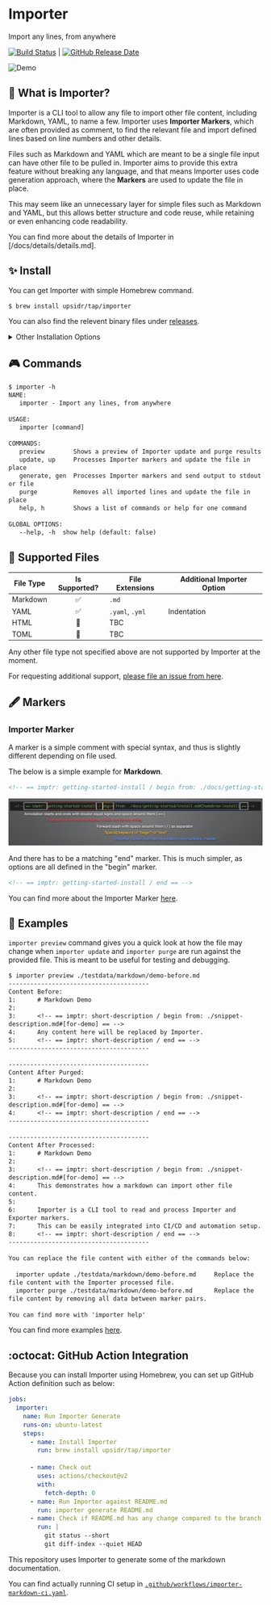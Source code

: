# Importer

Import any lines, from anywhere

[![Build Status](https://github.com/upsidr/importer/workflows/Build%20Importer/badge.svg?event=push)](build-status) | [![GitHub Release Date](https://img.shields.io/github/release-date/upsidr/importer?color=powderblue)](releases)

[build-status]: https://github.com/upsidr/importer/actions
[releases]: https://github.com/upsidr/importer/releases

![Demo](/assets/images/importer-update-demo.gif)

## 🌄 What is Importer?

Importer is a CLI tool to allow any file to import other file content, including Markdown, YAML, to name a few. Importer uses **Importer Markers**, which are often provided as comment, to find the relevant file and import defined lines based on line numbers and other details.

Files such as Markdown and YAML which are meant to be a single file input can have other file to be pulled in. Importer aims to provide this extra feature without breaking any language, and that means Importer uses code generation approach, where the **Markers** are used to update the file in place.

This may seem like an unnecessary layer for simple files such as Markdown and YAML, but this allows better structure and code reuse, while retaining or even enhancing code readability.

You can find more about the details of Importer in [/docs/details/details.md].

## ✨ Install

<!-- == imptr: getting-started-install / begin from: ./docs/getting-started/install.md#[homebrew-install] == -->

You can get Importer with simple Homebrew command.

```bash
$ brew install upsidr/tap/importer
```

You can also find the relevent binary files under [releases](https://github.com/upsidr/importer/releases).

<!-- == imptr: getting-started-install / end == -->

<details>
<summary>Other Installation Options</summary>

### Install with Go

<!-- == imptr: install-with-go / begin from: ./docs/getting-started/install.md#[go-get] == -->

You can also use Go to install.

```bash
$ go get github.com/upsidr/importer/cmd/importer@v0.0.1-rc2
```

<!-- == imptr: install-with-go / end == -->

</details>

## 🎮 Commands

<!-- == imptr: commands / begin from: ./docs/details/commands.md#[help-output] == -->

```console
$ importer -h
NAME:
   importer - Import any lines, from anywhere

USAGE:
   importer [command]

COMMANDS:
   preview        Shows a preview of Importer update and purge results
   update, up     Processes Importer markers and update the file in place
   generate, gen  Processes Importer markers and send output to stdout or file
   purge          Removes all imported lines and update the file in place
   help, h        Shows a list of commands or help for one command

GLOBAL OPTIONS:
   --help, -h  show help (default: false)
```

<!-- == imptr: commands / end == -->

## 🧩 Supported Files

<!-- == imptr: supported-files / begin from: ./docs/details/supported-files.md#[list] == -->

| File Type | Is Supported? | File Extensions | Additional Importer Option |
| --------- | :-----------: | --------------- | -------------------------- |
| Markdown  |      ✅       | `.md`           |                            |
| YAML      |      ✅       | `.yaml`, `.yml` | Indentation                |
| HTML      |      🚧       | TBC             |                            |
| TOML      |      🚧       | TBC             |                            |

Any other file type not specified above are not supported by Importer at the moment.

For requesting additional support, [please file an issue from here](https://github.com/upsidr/importer/issues/new?assignees=&labels=enhancement&template=feature-request.yaml&title=%5BFeature+Request%5D%3A+).

<!-- == imptr: supported-files / end == -->

## 🖋 Markers

### Importer Marker

<!-- == imptr: basic-marker / begin from: ./docs/details/markers.md#[basic-marker] == -->

A marker is a simple comment with special syntax, and thus is slightly different depending on file used.

The below is a simple example for **Markdown**.

```markdown
<!-- == imptr: getting-started-install / begin from: ./docs/getting-started/install.md#[homebrew-install] == -->
```

![Marker explained][marker-explanation]

[marker-explanation]: /assets/images/marker-explanation.png "Marker Explanation"

And there has to be a matching "end" marker. This is much simpler, as options are all defined in the "begin" marker.

```markdown
<!-- == imptr: getting-started-install / end == -->
```

<!-- == imptr: basic-marker / end == -->

You can find more about the Importer Marker [here](./docs/details/markers.md).

## 🚀 Examples

<!-- == imptr: getting-started-example-short / begin from: ./docs/getting-started/examples-markdown.md#[preview] == -->

`importer preview` command gives you a quick look at how the file may change when `importer update` and `importer purge` are run against the provided file. This is meant to be useful for testing and debugging.

```console
$ importer preview ./testdata/markdown/demo-before.md
---------------------------------------
Content Before:
1:      # Markdown Demo
2:
3:      <!-- == imptr: short-description / begin from: ./snippet-description.md#[for-demo] == -->
4:      Any content here will be replaced by Importer.
5:      <!-- == imptr: short-description / end == -->
---------------------------------------

---------------------------------------
Content After Purged:
1:      # Markdown Demo
2:
3:      <!-- == imptr: short-description / begin from: ./snippet-description.md#[for-demo] == -->
4:      <!-- == imptr: short-description / end == -->
---------------------------------------

---------------------------------------
Content After Processed:
1:      # Markdown Demo
2:
3:      <!-- == imptr: short-description / begin from: ./snippet-description.md#[for-demo] == -->
4:      This demonstrates how a markdown can import other file content.
5:
6:      Importer is a CLI tool to read and process Importer and Exporter markers.
7:      This can be easily integrated into CI/CD and automation setup.
8:      <!-- == imptr: short-description / end == -->
---------------------------------------

You can replace the file content with either of the commands below:

  importer update ./testdata/markdown/demo-before.md     Replace the file content with the Importer processed file.
  importer purge ./testdata/markdown/demo-before.md      Replace the file content by removing all data between marker pairs.

You can find more with 'importer help'
```

<!-- == imptr: getting-started-example-short / end == -->

You can find more examples [here](https://github.com/upsidr/importer/blob/main/docs/getting-started/examples-markdown.md).

## :octocat: GitHub Action Integration

<!-- == imptr: getting-started-github-action / begin from: ./docs/getting-started/github-actions.md#[with-homebrew] == -->

Because you can install Importer using Homebrew, you can set up GitHub Action definition such as below:

<!--TODO: The below YAML is exactly where Importer should be able to pull in the actual file content-->

```yaml
jobs:
  importer:
    name: Run Importer Generate
    runs-on: ubuntu-latest
    steps:
      - name: Install Importer
        run: brew install upsidr/tap/importer

      - name: Check out
        uses: actions/checkout@v2
        with:
          fetch-depth: 0
      - name: Run Importer against README.md
        run: importer generate README.md
      - name: Check if README.md has any change compared to the branch
        run: |
          git status --short
          git diff-index --quiet HEAD
```

This repository uses Importer to generate some of the markdown documentation.

You can find actually running CI setup in [`.github/workflows/importer-markdown-ci.yaml`](https://github.com/upsidr/importer/blob/main/.github/workflows/importer-markdown-ci.yaml).

<!-- == imptr: getting-started-github-action / end == -->
